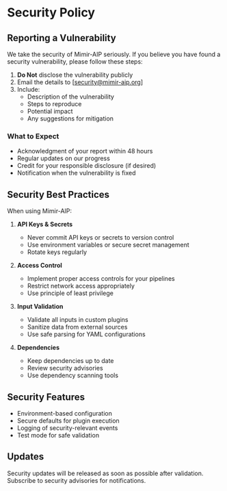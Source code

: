# Security Policy

## Reporting a Vulnerability

We take the security of Mimir-AIP seriously. If you believe you have found a security vulnerability, please follow these steps:

1. **Do Not** disclose the vulnerability publicly
2. Email the details to [security@mimir-aip.org]
3. Include:
   - Description of the vulnerability
   - Steps to reproduce
   - Potential impact
   - Any suggestions for mitigation

### What to Expect

- Acknowledgment of your report within 48 hours
- Regular updates on our progress
- Credit for your responsible disclosure (if desired)
- Notification when the vulnerability is fixed

## Security Best Practices

When using Mimir-AIP:

1. **API Keys & Secrets**
   - Never commit API keys or secrets to version control
   - Use environment variables or secure secret management
   - Rotate keys regularly

2. **Access Control**
   - Implement proper access controls for your pipelines
   - Restrict network access appropriately
   - Use principle of least privilege

3. **Input Validation**
   - Validate all inputs in custom plugins
   - Sanitize data from external sources
   - Use safe parsing for YAML configurations

4. **Dependencies**
   - Keep dependencies up to date
   - Review security advisories
   - Use dependency scanning tools

## Security Features

- Environment-based configuration
- Secure defaults for plugin execution
- Logging of security-relevant events
- Test mode for safe validation

## Updates

Security updates will be released as soon as possible after validation. Subscribe to security advisories for notifications.